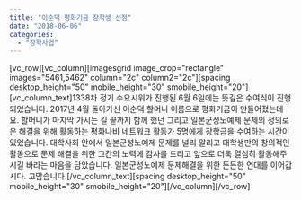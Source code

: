 ```yaml
---
title: "이순덕 평화기금 장학생 선정"
date: "2018-06-06"
categories: 
  - "장학사업"
---
```


\[vc\_row\]\[vc\_column\]\[imagesgrid image\_crop="rectangle" images="5461,5462" column="2c" column2="2c"\]\[spacing desktop\_height="50" mobile\_height="30" smobile\_height="20"\]\[vc\_column\_text\]1338차 정기 수요시위가 진행된 6월 6일에는 뜻깊은 수여식이 진행되었습니다. 2017년 4월 돌아가신 이순덕 할머니 이름으로 평화기금이 만들어졌는데요. 할머니가 마지막 가시는 길 끝까지 함께 했던 그리고 일본군성노예제 문제의 정의로운 해결을 위해 활동하는 평화나비 네트워크 활동가 5명에게 장학금을 수여하는 시간이 있었습니다. 대학사회 안에서 일본군성노예제 문제를 널리 알리고 대학생만의 창의적인 활동으로 문제 해결을 위한 그간의 노력에 감사를 드리고 앞으로 더욱 열심히 활동해주시길 바라는 마음을 담았습니다. 일본군성노예제 문제해결을 위한 든든한 연대를 이어갑시다. 고맙습니다.\[/vc\_column\_text\]\[spacing desktop\_height="50" mobile\_height="30" smobile\_height="20"\]\[/vc\_column\]\[/vc\_row\]
